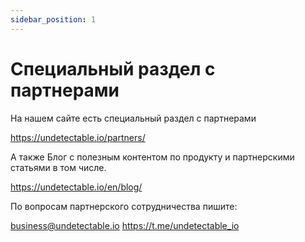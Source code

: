 ```yaml
---
sidebar_position: 1
---
```


# Специальный раздел с партнерами

На нашем сайте есть специальный раздел с партнерами

https://undetectable.io/partners/

А также Блог с полезным контентом по продукту и партнерскими статьями в том числе.

https://undetectable.io/en/blog/

По вопросам партнерского сотрудничества пишите:

business@undetectable.io
https://t.me/undetectable_io